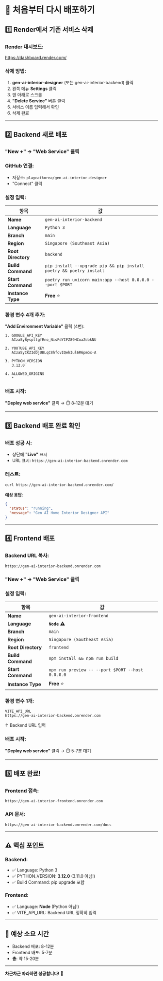 # 🔄 처음부터 다시 배포하기

## 1️⃣ Render에서 기존 서비스 삭제

### Render 대시보드:
https://dashboard.render.com/

### 삭제 방법:
1. **gen-ai-interior-designer** (또는 gen-ai-interior-backend) 클릭
2. 왼쪽 메뉴 **Settings** 클릭
3. 맨 아래로 스크롤
4. **"Delete Service"** 버튼 클릭
5. 서비스 이름 입력해서 확인
6. 삭제 완료

---

## 2️⃣ Backend 새로 배포

### "New +" → "Web Service" 클릭

### GitHub 연결:
- 저장소: `playcatkorea/gen-ai-interior-designer`
- "Connect" 클릭

### 설정 입력:

| 항목 | 값 |
|------|-----|
| **Name** | `gen-ai-interior-backend` |
| **Language** | `Python 3` |
| **Branch** | `main` |
| **Region** | `Singapore (Southeast Asia)` |
| **Root Directory** | `backend` |
| **Build Command** | `pip install --upgrade pip && pip install poetry && poetry install` |
| **Start Command** | `poetry run uvicorn main:app --host 0.0.0.0 --port $PORT` |
| **Instance Type** | **Free** ⭐ |

### 환경 변수 4개 추가:

**"Add Environment Variable"** 클릭 (4번):

```
1. GOOGLE_API_KEY
   AIzaSyByspltgfRno_NisFdYIFZ89HCoaZdokNU

2. YOUTUBE_API_KEY
   AIzaSyCKZIdDjUBLqC8hfcvIQehIul6R6pmGx-A

3. PYTHON_VERSION
   3.12.0

4. ALLOWED_ORIGINS
   *
```

### 배포 시작:
**"Deploy web service"** 클릭 → ⏱️ 8-12분 대기

---

## 3️⃣ Backend 배포 완료 확인

### 배포 성공 시:
- 상단에 **"Live"** 표시
- URL 표시: `https://gen-ai-interior-backend.onrender.com`

### 테스트:
```bash
curl https://gen-ai-interior-backend.onrender.com/
```

**예상 응답**:
```json
{
  "status": "running",
  "message": "Gen AI Home Interior Designer API"
}
```

---

## 4️⃣ Frontend 배포

### Backend URL 복사:
```
https://gen-ai-interior-backend.onrender.com
```

### "New +" → "Web Service" 클릭

### 설정 입력:

| 항목 | 값 |
|------|-----|
| **Name** | `gen-ai-interior-frontend` |
| **Language** | **`Node`** ⚠️ |
| **Branch** | `main` |
| **Region** | `Singapore (Southeast Asia)` |
| **Root Directory** | `frontend` |
| **Build Command** | `npm install && npm run build` |
| **Start Command** | `npm run preview -- --port $PORT --host 0.0.0.0` |
| **Instance Type** | **Free** ⭐ |

### 환경 변수 1개:

```
VITE_API_URL
https://gen-ai-interior-backend.onrender.com
```
↑ Backend URL 입력

### 배포 시작:
**"Deploy web service"** 클릭 → ⏱️ 5-7분 대기

---

## 5️⃣ 배포 완료!

### Frontend 접속:
```
https://gen-ai-interior-frontend.onrender.com
```

### API 문서:
```
https://gen-ai-interior-backend.onrender.com/docs
```

---

## ⚠️ 핵심 포인트

### Backend:
- ✅ Language: Python 3
- ✅ PYTHON_VERSION: **3.12.0** (3.11.0 아님!)
- ✅ Build Command: pip upgrade 포함

### Frontend:
- ✅ Language: **Node** (Python 아님!)
- ✅ VITE_API_URL: Backend URL 정확히 입력

---

## 🎯 예상 소요 시간

- Backend 배포: 8-12분
- Frontend 배포: 5-7분
- **총**: 약 15-20분

---

**차근차근 따라하면 성공합니다!** 🚀
